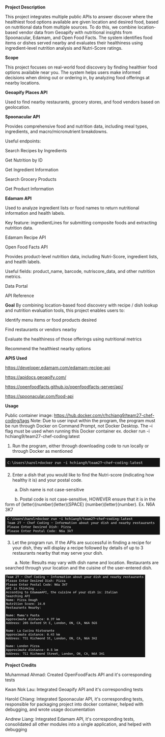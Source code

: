 **Project Description**

This project integrates multiple public APIs to answer discover where the healthiest food options available are given location and desired food, based on nutritional data from multiple sources. To do this, we combine location-based vendor data from Geoapify with nutritional insights from Spoonacular, Edamam, and Open Food Facts. The system identifies food items or dishes served nearby and evaluates their healthiness using ingredient-level nutrition analysis and Nutri-Score ratings.

**Scope**

This project focuses on real-world food discovery by finding healthier food options available near you. The system helps users make informed decisions when dining out or ordering in, by analyzing food offerings at nearby locations.

**Geoapify Places API**

Used to find nearby restaurants, grocery stores, and food vendors based on geolocation.

**Spoonacular API**

Provides comprehensive food and nutrition data, including meal types, ingredients, and macro/micronutrient breakdowns.

Useful endpoints:

Search Recipes by Ingredients

Get Nutrition by ID

Get Ingredient Information

Search Grocery Products

Get Product Information


**Edamam API**

Used to analyze ingredient lists or food names to return nutritional information and health labels.

Key feature: ingredientLines for submitting composite foods and extracting nutrition data.

Edamam Recipe API

Open Food Facts API

Provides product-level nutrition data, including Nutri-Score, ingredient lists, and health labels.

Useful fields: product_name, barcode, nutriscore_data, and other nutrition metrics.

Data Portal

API Reference

**Goal**
By combining location-based food discovery with recipe / dish lookup and nutrition evaluation tools, this project enables users to:

Identify menu items or food products desired

Find restaurants or vendors nearby

Evaluate the healthiness of those offerings using nutritional metrics

Recommend the healthiest nearby options

**APIS Used**

https://developer.edamam.com/edamam-recipe-api

https://apidocs.geoapify.com/

https://openfoodfacts.github.io/openfoodfacts-server/api/

https://spoonacular.com/food-api




**Usage**

Public container image: https://hub.docker.com/r/hchiang9/team27-chef-coding/tags
Note: Due to user input within the program, the program must be run through Docker on
Command Prompt, not Docker Desktop. The –i flag must be used when running this Docker
container ex. docker run -i hchiang9/team27-chef-coding:latest

1. Run the program, either through downloading code to run locally or through Docker
as mentioned

![](img/step1.png)



2. Enter a dish that you would like to find the Nutri-score (indicating how healthy it is)
and your postal code.

&nbsp; &nbsp; &nbsp; &nbsp; a. Dish name is not case-sensitive

&nbsp; &nbsp; &nbsp; &nbsp; b. Postal code is not case-sensitive, HOWEVER ensure that it is in the form of (letter)(number)(letter)(SPACE) (number)(letter)(number). Ex. N6A 3K7

![](img/step2.png)

3. Let the program run. If the APIs are successful in finding a recipe for your dish, they
will display a recipe followed by details of up to 3 restaurants nearby that may serve
your dish.

&nbsp; &nbsp; &nbsp; &nbsp; a. Note: Results may vary with dish name and location. Restaurants are searched through your location and the cuisine of the user-entered dish. 

![](img/step3.png)



**Project Credits**

Muhammad Ahmad: Created OpenFoodFacts API and it's corresponding tests

Kwan Nok Lau: Integrated Geoapify API and it's corresponding tests

Harold Chiang: Integrated Spoonacular API, it's corresponding tests, responsible for packaging project into docker container, helped with debugging, and wrote usage documentation 

Andrew Liang: Integrated Edamam API, it's corresponding tests, consolidated all other modules into a single application, and helped with debugging
